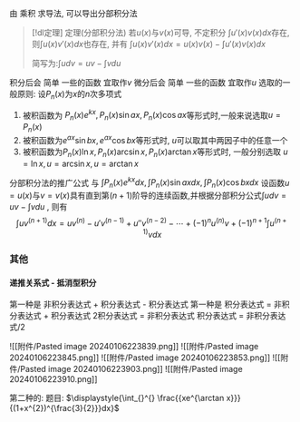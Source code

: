 

由 乘积 求导法, 可以导出分部积分法


> [!dl定理] 定理(分部积分法)
> 若$u(x)$与$v(x)$可导, 不定积分 $\displaystyle \int u'(x)v(x)dx$存在, 则$\displaystyle \int u(x)v'(x)dx$也存在, 并有
> $\displaystyle \int u(x)v'(x)dx = u(x)v(x)-\int u'(x)v(x)dx$
> 
> 简写为:$\displaystyle \int udv=uv-\int vdu$


积分后会 简单 一些的函数 宜取作$v$
微分后会 简单 一些的函数 宜取作$u$
选取的一般原则: 设$P_{n}(x)$为$x$的$n$次多项式
1. 被积函数为 $P_{n}(x)e^{kx},P_{n}(x)\sin ax,P_{n}(x)\cos ax$等形式时,一般来说选取$u=P_{n}(x)$
2. 被积函数为$e^{ax}\sin bx,e^{ax}\cos bx$等形式时, $u$可以取其中两因子中的任意一个
3. 被积函数为$P_{n}(x)\ln x,P_{n}(x)\arcsin x,P_{n}(x)\arctan x$等形式时, 一般分别选取 $u=\ln x,u=\arcsin x,u=\arctan x$

分部积分法的推广公式 与 $\displaystyle{\int_{ }^{ }P_{n}(x)e^{kx}dx,\int_{ }^{ }P_{n}(x)\sin ax dx,\int_{ }^{ }P_{n}(x)\cos bx dx}$
设函数$u=u(x)$与$v=v(x)$具有直到第$(n+1)$阶导的连续函数,并根据分部积分公式$\displaystyle{\int_{ }^{ }udv=uv-\int_{ }^{ }vdu}$ , 则有
$$
\int_{ }^{ } uv^{(n+1)}dx=uv^{(n)}-u'v^{(n-1)}+u''v^{(n-2)}-\cdots +(-1)^{n}u^{(n)}v+(-1)^{n+1} \int_{ }^{ } u^{(n+1)}vdx
$$


### 其他
#### 递推关系式 - 抵消型积分
第一种是
	非积分表达式 + 积分表达式 - 积分表达式
第一种是
	积分表达式 = 非积分表达式 + 积分表达式
	2积分表达式 = 非积分表达式
	积分表达式 = 非积分表达式/2

![[附件/Pasted image 20240106223839.png]]
![[附件/Pasted image 20240106223845.png]]
![[附件/Pasted image 20240106223853.png]]
![[附件/Pasted image 20240106223903.png]]
![[附件/Pasted image 20240106223910.png]]

第二种的:
题目: $\displaystyle{\int_{}^{} \frac{{xe^{\arctan x}}}{(1+x^{2})^{\frac{3}{2}}}dx}$
